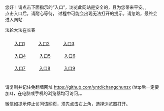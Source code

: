 您好！请点击下面指示的“入口”，浏览此网站是安全的，且为您带来平安。。 <br/>
点击入口后，请耐心等待， 过程中可能会出现无法打开的提示，请忽略，最终会进入网站. </br>

法轮大法在长春<br/>
<div style="padding:10px"><a style="margin:20px" target="_blank" href="https://ds1akk3rqbral.cloudfront.net/2Qpsp?gtnofpoy" id="ccLink1" rel="nofollow">入口1</a> <a target="_blank" style="margin:20px" href="https://d3msqfo1dmp4.cloudfront.net/2Qpsp?ynpyvghx" id="ccLink2" rel="nofollow">入口2</a> <a style="margin:20px" target="_blank" href="https://d2t6rj9l415mdk.cloudfront.net/2Qpsp?bzruwn" id="ccLink3" rel="nofollow">入口3</a></div>

<div style="padding:10px" ><a style="margin:20px" target="_blank" href="https://ds1akk3rqbral.cloudfront.net/2Qpsp?gtnofpoy" id="ccLink4" rel="nofollow">入口4</a> <a style="margin:20px" href="https://d3msqfo1dmp4.cloudfront.net/2Qpsp?ynpyvghx" target="_blank" id="ccLink5" rel="nofollow">入口5</a> <a style="margin:20px" href="https://d2t6rj9l415mdk.cloudfront.net/2Qpsp?bzruwn" target="_blank" id="ccLink6" rel="nofollow">入口6</a></div>

<div style="padding:10px"><a style="margin:20px" target="_blank" href="https://ds1akk3rqbral.cloudfront.net/2Qpsp?gtnofpoy" id="ccLink7" rel="nofollow">入口7</a> <a style="margin:20px" href="https://d3msqfo1dmp4.cloudfront.net/2Qpsp?ynpyvghx" target="_blank" id="ccLink8" rel="nofollow">入口8</a> <a style="margin:20px" target="_blank" href="https://d2t6rj9l415mdk.cloudfront.net/2Qpsp?bzruwn" id="ccLink9" rel="nofollow">入口9</a></div>

<br/>



请复制并记住免翻墙网址 https://github.com/yntd/changchunzx (http后一定要加s)，在电脑或手机的浏览器均可访问。。<br/>

微信如提示停止访问该网页，须先点击右上角，选择浏览器打开。
